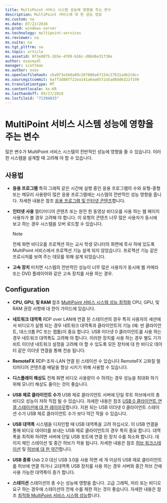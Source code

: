```yaml
---
title: MultiPoint 서비스 시스템 성능에 영향을 주는 변수
description: MultiPoint 서비스에 대 한 성능 정보
ms.custom: na
ms.date: 07/22/2016
ms.prod: windows-server
ms.technology: multipoint-services
ms.reviewer: na
ms.suite: na
ms.tgt_pltfrm: na
ms.topic: article
ms.assetid: 0f3e8875-1b5e-4789-b16c-d06d6e31f38e
author: evaseydl
manager: scottman
ms.author: evas
ms.openlocfilehash: cba973e3b0a89c26f886a67154c27831adb2c8cc
ms.sourcegitcommit: 6aff3d88ff22ea141a6ea6572a5ad8dd6321f199
ms.translationtype: MT
ms.contentlocale: ko-KR
ms.lasthandoff: 09/27/2019
ms.locfileid: "71394833"
---
```

# <a name="variables-affecting-multipoint-services-system-performance"></a>MultiPoint 서비스 시스템 성능에 영향을 주는 변수
많은 변수가 MultiPoint 서비스 시스템의 전반적인 성능에 영향을 줄 수 있습니다. 이러한 시스템을 설계할 때 고려해 야 할 수 있습니다.  
  
## <a name="usage"></a>사용법  
  
-   **응용 프로그램** 특히 그래픽 같은 시간에 실행 중인 응용 프로그램의 수와 유형\-중형 또는 메모리 사용량이 많은 응용 프로그램에는 시스템의 전반적인 성능 영향을 줍니다. 자세한 내용은 참조 [응용 프로그램 및 인터넷 콘텐츠](hardware-and-performance-recommendations.md#applications-and-internet-content)합니다.  
  
-   **인터넷 사용** 멀티미디어 콘텐츠 또는 완전 한 동영상 비디오를 사용 하는 웹 페이지 사용자가 볼 경우 고려해 야 합니다. 이 유형의 콘텐츠 너무 많은 사용자가 동시에 보고 하는 경우 시스템을 오버 로드할 수 있습니다.  
  
    > [!NOTE]  
    > 전체 화면 비디오를 프로젝션 하는 교사 학생 모니터의 화면에 투사 하에 있도록 MultiPoint 서비스에서 프로젝션 기능 설계 되지 않았습니다. 프로젝션 기능 같은 프로시저를 보여 주는 데모를 위해 설계 되었습니다.  
  
-   **고속 장치** 미치면 시스템의 전반적인 성능이 너무 많은 사용자가 동시에 웹 카메라 또는 DVD 플레이어와 같은 고속 장치를 사용 하는 경우.  
  
## <a name="configuration"></a>Configuration  
  
-   **CPU, GPU, 및 RAM** 참조 [MultiPoint 서비스 시스템 성능 최적화](hardware-and-performance-recommendations.md#optimize-multipoint-services-system-performance) CPU, GPU, 및 RAM 권장 사항에 대 한이 가이드에 있습니다.  
-   **네트워크 대역폭** RDP over LAN에 연결 된 스테이션의 경우 특히 사용자의 세션에서 비디오가 실행 되는 경우 네트워크 대역폭과 클라이언트의 기능 (예: 씬 클라이언트, 데스크톱 PC 또는 랩톱)이 중요 합니다. USB 이더넷 0 클라이언트를 사용 하는 경우 네트워크 대역폭도 고려해 야 합니다. 이러한 장치를 사용 하는 경우 별도 기가 비트 이더넷 네트워크 설정을 고려해 야 할 수 있도록 모든 장치에 대 한 비디오 데이터 같은 이더넷 연결을 통해 전송 됩니다.  
-   **RemoteFX** RDP-조치-LAN 연결 된 스테이션 수 있습니다 RemoteFX 고화질 멀티미디어 콘텐츠를 배달을 향상 시키기 위해 사용할 수 있습니다.  
-   **디스플레이 해상도** 전체 화면 비디오 사용량이 수 하려는 경우 성능을 최대화 하기 위해 모니터 해상도 줄이는 것이 좋습니다.  
-   **USB 제로 클라이언트 수가** USB 제로 클라이언트 서버에 단일 루트 허브에서의 총 비디오 성능이 저하 직접 될 수 있습니다. 자세한 내용은 참조 [USB 0 클라이언트 연결 스테이션에 대 한 레이아웃](MultiPoint-services-Site-Planning.md#layout-for-usb-zero-client-connected-stations)합니다. 지원 되는 USB 이더넷 0 클라이언트 스테이션 수가 USB 제로 클라이언트 수가 보다 약간 작을 수 있습니다.  
-   **USB 대역폭** 시스템을 디자인할 때 USB 대역폭을 고려 하십시오.  이 USB 연결을 통해 비디오 데이터를 보내는 USB 제로 클라이언트의 경우 특히 중요 합니다. 대역폭을 최적화 하려면 서버에 단일 USB 포트에 연결 된 장치 수를 최소화 합니다. 데이지 체인 스테이션 및 중간 허브가 적용 됩니다. 자세한 내용은 참조 [허브 워크스테이션](MultiPoint-services-Site-Planning.md#station-hubs) 및 [허브에 대 한 약간](MultiPoint-services-Site-Planning.md#intermediate-hubs)합니다.  
  
-   **USB 종류** Usb 2.0 대신 USB 3.0을 사용 하면 세 개 이상의 USB 제로 클라이언트를 허브에 연결 하거나 고대역폭 USB 장치를 사용 하는 경우 서버와 중간 허브 간에 사용 가능한 대역폭이 증가 합니다.  
  
-   **스테이션** 스테이션의 총 수는 성능에 영향을 줍니다. 고급 그래픽, 처리 또는 비디오 요구 하는 경우에 스테이션의 전체 수를 제한 하는 것이 좋습니다. 자세한 내용은 참조 [최적화 MultiPoint 서비스 시스템 성능](hardware-and-performance-recommendations.md#optimize-multipoint-services-system-performance)합니다.